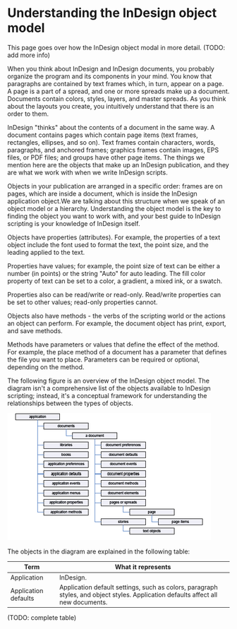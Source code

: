 # Understanding the InDesign object model
This page goes over how the InDesign object modal in more detail. (TODO: add more info)

When you think about InDesign and InDesign documents, you probably organize the program and its components in your mind. You know that paragraphs are contained by text frames which, in turn, appear on a page. A page is a part of a spread, and one or more spreads make up a document. Documents contain colors, styles, layers, and master spreads. As you think about the layouts you create, you intuitively understand that there is an order to them.

InDesign "thinks" about the contents of a document in the same way. A document contains pages which contain page items (text frames, rectangles, ellipses, and so on). Text frames contain characters, words, paragraphs, and anchored frames; graphics frames contain images, EPS files, or PDF files; and groups have other page items. The things we mention here are the objects that make up an InDesign publication, and they are what we work with when we write InDesign scripts.

Objects in your publication are arranged in a specific order: frames are on pages, which are inside a document, which is inside the InDesign application object.We are talking about this structure when we speak of an object model or a hierarchy. Understanding the object model is the key to finding the object you want to work with, and your best guide to InDesign scripting is your knowledge of InDesign itself.

Objects have properties (attributes). For example, the properties of a text object include the font used to format the text, the point size, and the leading applied to the text.

Properties have values; for example, the point size of text can be either a number (in points) or the string "Auto" for auto leading. The fill color property of text can be set to a color, a gradient, a mixed ink, or a swatch.

Properties also can be read/write or read-only. Read/write properties can be set to other values; read-only properties cannot.

Objects also have methods - the verbs of the scripting world or the actions an object can perform. For example, the document object has print, export, and save methods.

Methods have parameters or values that define the effect of the method. For example, the place method of a document has a parameter that defines the file you want to place. Parameters can be required or optional, depending on the method.

The following figure is an overview of the InDesign object model. The diagram isn't a comprehensive list of the objects available to InDesign scripting; instead, it's a conceptual framework for understanding the relationships between the types of objects.

![InDesign object model](id-om.png)

The objects in the diagram are explained in the following table:

| Term | What it represents
| --- | --- 
| Application | InDesign.
| Application defaults | Application default settings, such as colors, paragraph styles, and object styles. Application defaults affect all new documents. 
(TODO: complete table)